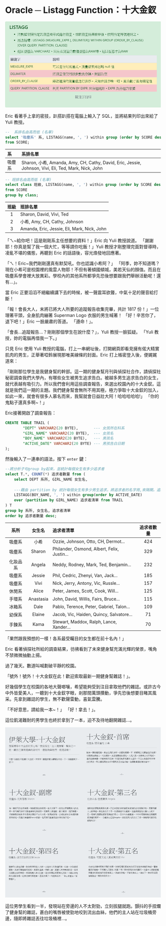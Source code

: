 # Oracle ─ Listagg Function：十大金釵

![Listagg Image](/3_BackEnd/Oracle/Image/Oracle_LISTAGG_Function.png "Listagg Image")

Eric 看著手上拿的密技，趴搭趴搭在電腦上輸入了 SQL，並將結果列印出來給了 Yuli 教授。

```SQL
--  系排名由高而低 (名單)
select '吸塵系' 系, LISTAGG(name, ', ') within group (order by SCORE desc nulls last) 系排名單  
from SCORE;
```

系 | 系排名單 | 
:- | :-
吸塵系 | Sharon, 小希, Amanda, Amy, CH, Cathy, David, Eric, Jessie, Johnson, Vivi, Eli, Ted, Mark, Nick, John

```SQL
-- 班排名由高而低 (名單)
select class 班級, LISTAGG(name, ', ') within group (order by SCORE desc nulls last) 班排名單 
from SCORE
group by class;
```

班級 | 班排名單 
:-: | :-
1 | Sharon, David, Vivi, Ted
2 | 小希, Amy, CH, Cathy, Johnson
3 | Amanda, Eric, Jessie, Eli, Mark, Nick, John

「ㄟ~給你吧！這是剛剛系主任想要的資料！」Eric 向 Yuli 教授說道。
「謝謝耶！你真是幫了我一個大忙，等等請你吃飯！」Yuli 教授才剛整理完面對督導時，凌亂不堪的儀態，再聽到 Eric 的話語後，容光煥發地回應著。

「ㄟ！Eric~我們剛剛還真有默契吼。你也認識小希阿？」
「阿季，妳不知道嗎？現在小希可是校園裡的風雲人物耶！不但有著傾國傾城，美若天仙的顏值。而且在吸塵系學會裡大放異彩。學校內的其他系所都爭先恐後想要跟我們舉辦活動呢！還有...」。

當 Eric 正要滔滔不絕繼續講下去的時候，被一聲震耳欲聾，中氣十足的聲音給打斷！

「報！會長大人，末將已將大人所要的追蹤報告收集完畢，共計 1817 份！」一位理著平頭，全身肌肉繃著 Superman Logo 衣服的男生喊著！
「好！辛苦你了，退下吧！」Eric 一臉嚴肅的答道。
「遵命！」。

「會長...追蹤報告...？剛剛那個學生在說什麼？」，Yuli 教授一臉狐疑。
「Yuli 教授，妳的電腦再借我一下。」

只見 Eric 使用 Yuli 教授的電腦，打上一串網址後，打開網頁即看見擁有偌大精實肌肉的男生，正舉著啞鈴展現那唯美線條的封面。Eric 打上帳密登入後，便娓娓道來：

「剛剛那位學生是我健身幫的幹部。這一期的健身幫月刊與偵探社合作，請偵探社秘密調查我們大學內，有哪些女生被男生追求告白。被越多男生追求告白的女生，就代表越有吸引力。所以我們會利用這些調查報告，來選出校園內的十大金釵。這就是我們這一期的主題。我們健身幫會無所不用其極，極力爭取十大金釵的加入，如此一來，就會有很多人慕名而來，我幫就會日益壯大阿！哈哈哈哈哈!」
「你的鬼點子還真多啊~！」

Eric接著開啟了調查報告：

```SQL
CREATE TABLE TRAIL (
        "DEPT" VARCHAR2(20 BYTE),       --- 女孩所在科系
        "GIRL_NAME" VARCHAR2(20 BYTE),  --- 女孩名    
        "BOY_NAME" VARCHAR2(20 BYTE),   --- 男孩名
        "ACTIVE_DATE" VARCHAR2(20 BYTE) --- 男孩告白日期
);
```

然後輸入了一連串的語法，按下 `enter` 鍵：

```SQL
--將分析子句group by起來，並統計每個女生有多少追求者
select T.*, COUNT(*) 追求者數量 from ( 
    select DEPT 系所, GIRL_NAME 女生名,
    
    ---藉由 partition by 統計每個女生有多少男生追求，將追求者的名字用,來隔開。追求者的順序依照 ACTIVE_DATE 來升冪
    LISTAGG(BOY_NAME, ', ') within group(order by ACTIVE_DATE) 
    over (partition by GIRL_NAME) 追求者清單 from TRAIL 
) T
group by 系所, 女生名, 追求者清單
order by 追求者數量 desc;
```

系所 | 女生名 | 追求者清單 | 追求者數量 
:-: | :-: | :- | :-:
吸塵系 | 小希 | Ozzie, Johnson, Otto, CH, Dermot... | 424
吸塵系 | Sharon | Philander, Osmond, Albert, Felix, Justin... | 329
化妝品系 | Angela | Neddy, Rodney, Mark, Ted, Benjamin... | 232
吸塵系 | Jessie | Phil, Cedric, Zhenyi, Van, Jack... | 185
吸塵系 | Vivi | Nick, Jerry, Antony, Vic, Russle... | 157
休閒系 | Alice | Peter, James, Scott, Cook, Will... | 125
手環系 | Anastasia | John, David, Willis, Fairs, Bruce... | 115
冰箱系 | Dale | Pablo, Terence, Peter, Gabriel, Talon...| 109 
幼保系 | Elaine | Jacob, Vic, Haiden, Quincy, Salvatore... | 71
手鍊系 | Kama | Stewart, Maddox, Ralph, Lance, Xander... | 70

「果然跟我預想的一樣！各系最受矚目的女生都在前十名內！」

Eric 看著偵探社所給的調查結果，彷彿看到了未來健身幫充滿光輝的榮景，嘴角不禁微微抽動上揚。

過了幾天。數道叫喊劃破平靜的校園。

「號外！號外！十大金釵在此！歡迎索取最新一期健身幫雜誌！」。

好幾個學生在校園的各地大聲啷嚷，希望能夠受到注目拿取他們的雜誌。或許古今中外皆愛美人，一聽到十大金釵字眼，剎那間萬頭攢動，爭先恐後想要目睹其風采。先拿到雜誌的學生，無不歡聲雷動，喜氣雲騰。

「不好意思，請給我一本~！」
「好！拿去！」。

這位飢渴難耐的男學生也終於拿到了一本，迫不及待地翻開雜誌...。

![Top 10 Beauty Image](/3_BackEnd/Oracle/Image/Oracle_LISTAGG_Function_Beauty.png "Top 10 Beauty Image")

這位男學生看到一半，發現站在旁邊的人不太對勁，立刻拔腿就跑。顫抖的手捏爛了健身幫的雜誌，蒼白的嘴唇被使勁地咬到流出血絲，他們的主人站在垃圾桶旁邊，隨即將雜誌丟往垃圾桶裡...。





